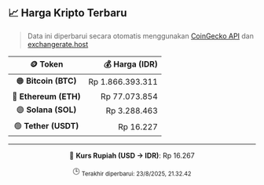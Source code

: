 

<!-- HARGA_KRIPTO -->
## 📈 Harga Kripto Terbaru

> Data ini diperbarui secara otomatis menggunakan [CoinGecko API](https://www.coingecko.com/) dan [exchangerate.host](https://exchangerate.host/)

<div align="center">

| 🪙 Token | 💰 Harga (IDR) |
|:------:|---------------:|
| 🟠 **Bitcoin (BTC)**   | Rp 1.866.393.311 |
| 🔵 **Ethereum (ETH)**  | Rp 77.073.854 |
| 🟣 **Solana (SOL)**    | Rp 3.288.463 |
| 🟢 **Tether (USDT)**   | Rp 16.227 |

---

💱 **Kurs Rupiah (USD → IDR)**: Rp 16.267

🕒 <sub>Terakhir diperbarui: 23/8/2025, 21.32.42</sub>

</div>
<!-- /HARGA_KRIPTO -->